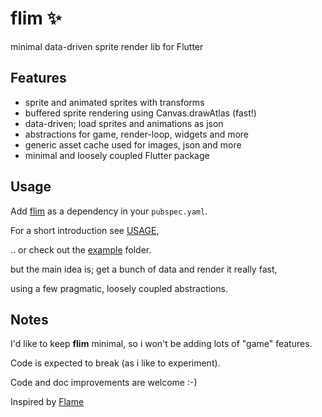 # flim ✨

minimal data-driven sprite render lib for Flutter

## Features

- sprite and animated sprites with transforms 
- buffered sprite rendering using Canvas.drawAtlas (fast!)
- data-driven; load sprites and animations as json
- abstractions for game, render-loop, widgets and more
- generic asset cache used for images, json and more
- minimal and loosely coupled Flutter package

## Usage

Add [flim](https://pub.dev/packages/flim) as a dependency in your `pubspec.yaml`.

For a short introduction see [USAGE](USAGE.md),

.. or check out the [example](example) folder.

but the main idea is; get a bunch of data and render it really fast, 

using a few pragmatic, loosely coupled abstractions.

## Notes

I'd like to keep **flim** minimal, so i won't be adding lots of "game" features.

Code is expected to break (as i like to experiment).

Code and doc improvements are welcome :-)

Inspired by [Flame](https://github.com/flame-engine/flame)

